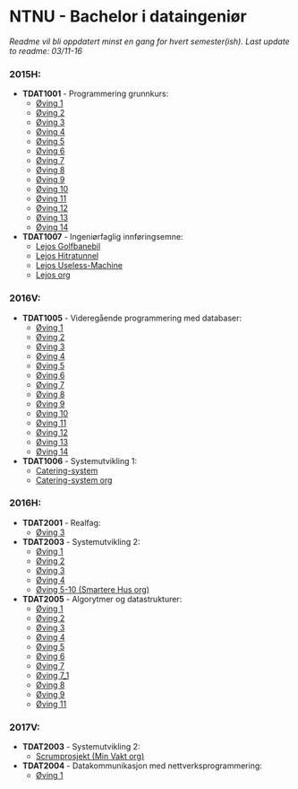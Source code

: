# NTNU - Bachelor i dataingeniør
*Readme vil bli oppdatert minst en gang for hvert semester(ish). Last update to readme: 03/11-16*

### 2015H:
- **TDAT1001** - Programmering grunnkurs:
  - [Øving 1](https://github.com/haakonrp/NTNU/tree/master/2015H/TDAT1001(prog_gk)/Oving1)
  - [Øving 2](https://github.com/haakonrp/NTNU/tree/master/2015H/TDAT1001(prog_gk)/Oving2)
  - [Øving 3](https://github.com/haakonrp/NTNU/tree/master/2015H/TDAT1001(prog_gk)/Oving3)
  - [Øving 4](https://github.com/haakonrp/NTNU/tree/master/2015H/TDAT1001(prog_gk)/Oving4)
  - [Øving 5](https://github.com/haakonrp/NTNU/tree/master/2015H/TDAT1001(prog_gk)/Oving5)
  - [Øving 6](https://github.com/haakonrp/NTNU/tree/master/2015H/TDAT1001(prog_gk)/Oving6)
  - [Øving 7](https://github.com/haakonrp/NTNU/tree/master/2015H/TDAT1001(prog_gk)/Oving7)
  - [Øving 8](https://github.com/haakonrp/NTNU/tree/master/2015H/TDAT1001(prog_gk)/Oving8)
  - [Øving 9](https://github.com/haakonrp/NTNU/tree/master/2015H/TDAT1001(prog_gk)/Oving9)
  - [Øving 10](https://github.com/haakonrp/NTNU/tree/master/2015H/TDAT1001(prog_gk)/Oving10)
  - [Øving 11](https://github.com/haakonrp/NTNU/tree/master/2015H/TDAT1001(prog_gk)/Oving11)
  - [Øving 12](https://github.com/haakonrp/NTNU/tree/master/2015H/TDAT1001(prog_gk)/Oving12)
  - [Øving 13](https://github.com/haakonrp/NTNU/tree/master/2015H/TDAT1001(prog_gk)/Oving13)
  - [Øving 14](https://github.com/haakonrp/NTNU/tree/master/2015H/TDAT1001(prog_gk)/Oving14)
- **TDAT1007** - Ingeniørfaglig innføringsemne:
  - [Lejos Golfbanebil](https://github.com/haakonrp/NTNU/tree/master/2015H/TDAT1007(ing_ife)/lejos-golfbanebil)
  - [Lejos Hitratunnel](https://github.com/haakonrp/NTNU/tree/master/2015H/TDAT1007(ing_ife)/lejos-hitratunnel)
  - [Lejos Useless-Machine](https://github.com/haakonrp/NTNU/tree/master/2015H/TDAT1007(ing_ife)/lejos-useless_machine)
  - [Lejos org](https://github.com/SuRoMoTeHfGo)

### 2016V:
- **TDAT1005** - Videregående programmering med databaser:
  - [Øving 1](https://github.com/haakonrp/NTNU/tree/master/2016V/TDAT1005(prog_vp_db)/Oving1)
  - [Øving 2](https://github.com/haakonrp/NTNU/tree/master/2016V/TDAT1005(prog_vp_db)/Oving2)
  - [Øving 3](https://github.com/haakonrp/NTNU/tree/master/2016V/TDAT1005(prog_vp_db)/Oving3)
  - [Øving 4](https://github.com/haakonrp/NTNU/tree/master/2016V/TDAT1005(prog_vp_db)/Oving4)
  - [Øving 5](https://github.com/haakonrp/NTNU/tree/master/2016V/TDAT1005(prog_vp_db)/Oving5)
  - [Øving 6](https://github.com/haakonrp/NTNU/tree/master/2016V/TDAT1005(prog_vp_db)/Oving6)
  - [Øving 7](https://github.com/haakonrp/NTNU/tree/master/2016V/TDAT1005(prog_vp_db)/Oving7)
  - [Øving 8](https://github.com/haakonrp/NTNU/tree/master/2016V/TDAT1005(prog_vp_db)/Oving8)
  - [Øving 9](https://github.com/haakonrp/NTNU/tree/master/2016V/TDAT1005(prog_vp_db)/Oving9)
  - [Øving 10](https://github.com/haakonrp/NTNU/tree/master/2016V/TDAT1005(prog_vp_db)/Oving10)
  - [Øving 11](https://github.com/haakonrp/NTNU/tree/master/2016V/TDAT1005(prog_vp_db)/Oving11)
  - [Øving 12](https://github.com/haakonrp/NTNU/tree/master/2016V/TDAT1005(prog_vp_db)/Oving12)
  - [Øving 13](https://github.com/haakonrp/NTNU/tree/master/2016V/TDAT1005(prog_vp_db)/Oving13)
  - [Øving 14](https://github.com/haakonrp/NTNU/tree/master/2016V/TDAT1005(prog_vp_db)/Oving14)
- **TDAT1006** - Systemutvikling 1:
  - [Catering-system](https://github.com/haakonrp/NTNU/tree/master/2016V/TDAT1006(sys_utvkl_1)/Catering-System/)
  - [Catering-system org](https://github.com/Byte-Me/Catering-System)
  
### 2016H:
- **TDAT2001** - Realfag:
  - [Øving 3](https://github.com/haakonrp/NTNU/tree/master/2016H/TDAT2001(realfag)/Oving3)
- **TDAT2003** - Systemutvikling 2:
  - [Øving 1](https://github.com/haakonrp/NTNU/tree/master/2016H/TDAT2003(sys_utvkl_2)/Oving1)
  - [Øving 2](https://github.com/haakonrp/NTNU/tree/master/2016H/TDAT2003(sys_utvkl_2)/Oving2)
  - [Øving 3](https://github.com/haakonrp/NTNU/tree/master/2016H/TDAT2003(sys_utvkl_2)/Oving3)
  - [Øving 4](https://github.com/haakonrp/NTNU/tree/master/2016H/TDAT2003(sys_utvkl_2)/Oving4)
  - [Øving 5-10 (Smartere Hus org)](https://github.com/SmartereHusAS/WEBAPP)
- **TDAT2005** - Algorytmer og datastrukturer:
  - [Øving 1](https://github.com/haakonrp/NTNU/tree/master/2016H/TDAT2005(alg_dat)/Oving1)
  - [Øving 2](https://github.com/haakonrp/NTNU/tree/master/2016H/TDAT2005(alg_dat)/Oving2)
  - [Øving 3](https://github.com/haakonrp/NTNU/tree/master/2016H/TDAT2005(alg_dat)/Oving3)
  - [Øving 4](https://github.com/haakonrp/NTNU/tree/master/2016H/TDAT2005(alg_dat)/Oving4)
  - [Øving 5](https://github.com/haakonrp/NTNU/tree/master/2016H/TDAT2005(alg_dat)/Oving5)
  - [Øving 6](https://github.com/haakonrp/NTNU/tree/master/2016H/TDAT2005(alg_dat)/Oving6)
  - [Øving 7](https://github.com/haakonrp/NTNU/tree/master/2016H/TDAT2005(alg_dat)/Oving7)
  - [Øving 7_1](https://github.com/haakonrp/NTNU/tree/master/2016H/TDAT2005(alg_dat)/Oving7_1)
  - [Øving 8](https://github.com/haakonrp/NTNU/tree/master/2016H/TDAT2005(alg_dat)/Oving8)
  - [Øving 9](https://github.com/haakonrp/NTNU/tree/master/2016H/TDAT2005(alg_dat)/Oving9)
  - [Øving 11](https://github.com/haakonrp/NTNU/tree/master/2016H/TDAT2005(alg_dat)/Oving11)
  
### 2017V:
- **TDAT2003** - Systemutvikling 2:
  - [Scrumprosjekt (Min Vakt org)](https://github.com/Scrum-m8s/MinVakt)
- **TDAT2004** - Datakommunikasjon med nettverksprogrammering:
  - [Øving 1](https://github.com/haakonrp/NTNU/tree/master/2017V/TDAT2004(datakom_nettprog)/Oving1)
